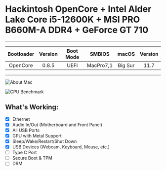 # Hackintosh OpenCore + Intel Alder Lake Core i5-12600K + MSI PRO B660M-A DDR4 + GeForce GT 710

---

| Bootloader | Version | Boot Mode |  SMBIOS   |  macOS  | Version |
| :--------: | :-----: | :-------: | :-------: | :-----: | :-----: |
|  OpenCore  |  0.8.5  |   UEFI    | MacPro7,1 | Big Sur |  11.7   |

---

![About Mac](https://user-images.githubusercontent.com/33605526/196044494-014608e1-1bc7-4066-83ef-147f4f136819.png)

![CPU Benchmark](https://user-images.githubusercontent.com/33605526/196029372-58923acb-a3c3-42b9-ba35-1c1c60ee9568.png)

## What's Working:

- [x] Ethernet
- [x] Audio In/Out (Motherboard and Front Panel)
- [x] All USB Ports
- [x] GPU with Metal Support
- [x] Sleep/Wake/Restart/Shut Down
- [x] USB Devices (Webcam, Keyboard, Mouse, etc.)
- [ ] Type C Port
- [ ] Secure Boot & TPM
- [ ] DRM
